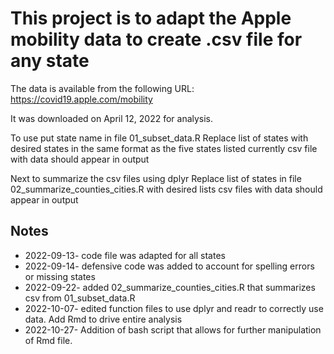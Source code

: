 # This project is to adapt the Apple mobility data to create .csv file for any state

The data is available from the following URL: <https://covid19.apple.com/mobility>

It was downloaded on April 12, 2022 for analysis.

To use put state name in file 01_subset_data.R
Replace list of states with desired states in the same format as the five states listed currently
csv file with data should appear in output

Next to summarize the csv files using dplyr
Replace list of states in file 02_summarize_counties_cities.R with desired lists
csv files with data should appear in output

## Notes

* 2022-09-13- code file was adapted for all states
* 2022-09-14- defensive code was added to account for spelling errors or missing states
* 2022-09-22- added 02_summarize_counties_cities.R that summarizes csv from 01_subset_data.R
* 2022-10-07- edited function files to use dplyr and readr to correctly use data. Add Rmd to drive entire analysis
* 2022-10-27- Addition of bash script that allows for further manipulation of Rmd file.
